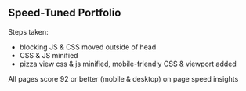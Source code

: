 ## Speed-Tuned Portfolio 

Steps taken:
* blocking JS & CSS moved outside of head
* CSS & JS minified
* pizza view css & js minified, mobile-friendly CSS & viewport added

All pages score 92 or better (mobile & desktop) on page speed insights